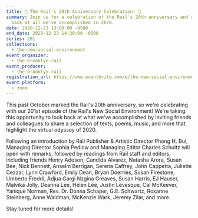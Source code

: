 ```yaml
---
title: 🎉 The Rail's 20th Anniversary Celebration! 🎉
summary: Join us for a celebration of the Rail's 20th anniversary and a look
  back at all we've accomplished in 2020.
date: 2020-12-23 13:00:00 -0500
end_date: 2020-12-23 14:30:00 -0500
series: 201
collections:
  - the-new-social-environment
event_organizer:
  - the-brooklyn-rail
event_producer:
  - the-brooklyn-rail
registration_url: https://www.eventbrite.com/e/the-new-social-environment-200-the-rails-20th-anniversary-tickets-132870415991
event_platform:
  - zoom
---
```

This past October marked the Rail's 20th anniversary, so we're celebrating with our 201st episode of the Rail's New Social Environment! We're taking this opportunity to look back at what we've accomplished by inviting friends and colleagues to share a selection of texts, poems, music, and more that highlight the virtual odyssey of 2020.

Following an introduction by Rail Publisher & Artistic Director Phong H. Bui, Managing Director Sophia Pedlow and Managing Editor Charles Schultz will open with remarks, followed by readings from Rail staff and editors, including friends Henry Adeson, Candida Alvarez, Natasha Arora, Susan Bee, Nick Bennett, Anselm Berrigan, Serena Caffrey, John Cappetta, Juliette Cezzar, Lynn Crawford, Emily Dean, Bryan Doerries, Susan Firestone, Umberto Freddi, Adjua Gargi Nzgina Greaves, Susan Harris, EJ Hauser, Malvika Jolly, Deanna Lee, Helen Lee, Justin Levesque, Cal McKeever, Yanique Norman, Rev. Dr. Donna Schaper, G.E. Schwartz, Roxanne Steinberg, Anne Waldman, McKenzie Wark, Jeremy Zilar, and more. 

Stay tuned for more details!